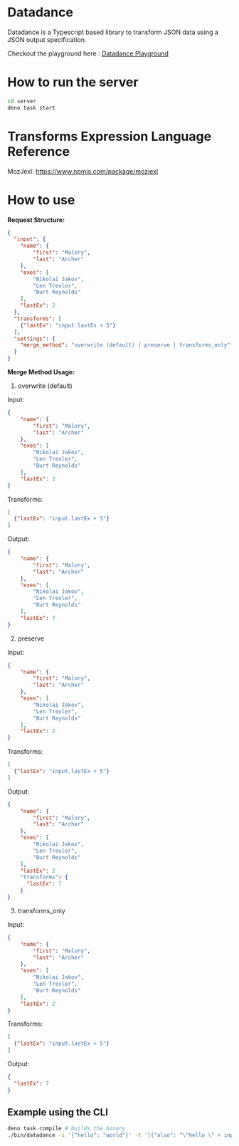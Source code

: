 # Datadance
Datadance is a Typescript based library to transform JSON data using a JSON output specification.

Checkout the playground here : [Datadance Playground](https://datadance.app/design/build)

# How to run the server

```bash
cd server
deno task start
```

# Transforms Expression Language Reference

MozJexl: https://www.npmjs.com/package/mozjexl

# How to use

**Request Structure:**
```json
{
  "input": {
    "name": {
        "first": "Malory",
        "last": "Archer"
    },
    "exes": [
        "Nikolai Jakov",
        "Len Trexler",
        "Burt Reynolds"
    ],
    "lastEx": 2
  },
  "transforms": [
    {"lastEx": "input.lastEx + 5"}
  ],
  "settings": {
    "merge_method": "overwrite (default) | preserve | transforms_only"
  }
}
```

**Merge Method Usage:**

1. overwrite (default)

Input:
```json
{
    "name": {
        "first": "Malory",
        "last": "Archer"
    },
    "exes": [
        "Nikolai Jakov",
        "Len Trexler",
        "Burt Reynolds"
    ],
    "lastEx": 2
}
```
Transforms: 
```json
[
  {"lastEx": "input.lastEx + 5"}
]
```
Output:
```json
{
    "name": {
        "first": "Malory",
        "last": "Archer"
    },
    "exes": [
        "Nikolai Jakov",
        "Len Trexler",
        "Burt Reynolds"
    ],
    "lastEx": 7
}
```

2. preserve

Input:
```json
{
    "name": {
        "first": "Malory",
        "last": "Archer"
    },
    "exes": [
        "Nikolai Jakov",
        "Len Trexler",
        "Burt Reynolds"
    ],
    "lastEx": 2
}
```
Transforms: 
```json
[
  {"lastEx": "input.lastEx + 5"}
]
```
Output:
```json
{
    "name": {
        "first": "Malory",
        "last": "Archer"
    },
    "exes": [
        "Nikolai Jakov",
        "Len Trexler",
        "Burt Reynolds"
    ],
    "lastEx": 2
    "transforms": {
      "lastEx": 7
    }
}
```

3. transforms_only

Input:
```json
{
    "name": {
        "first": "Malory",
        "last": "Archer"
    },
    "exes": [
        "Nikolai Jakov",
        "Len Trexler",
        "Burt Reynolds"
    ],
    "lastEx": 2
}
```
Transforms: 
```json
[
  {"lastEx": "input.lastEx + 5"}
]
```
Output:
```json
{
  "lastEx": 7
}
```

## Example using the CLI
```bash
deno task compile # builds the binary
./bin/datadance -i '{"hello": "world"}' -t '[{"also": "\"hello \" + input.hello"}]' -s '{"merge_method": "overwrite"}'
```